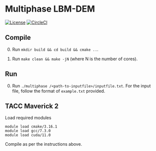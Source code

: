 # Multiphase LBM-DEM

[![License](https://img.shields.io/badge/license-MIT-blue.svg)](https://raw.githubusercontent.com/cb-geo/multiphase-lbm/develop/license.md)
[![CircleCI](https://circleci.com/gh/cb-geo/multiphase-lbm.svg?style=svg)](https://circleci.com/gh/cb-geo/multiphase-lbm)


## Compile

0. Run `mkdir build && cd build && cmake ..`.

1. Run `make clean && make -jN` (where N is the number of cores).

## Run

0. Run `./multiphase /<path-to-inputfile>/inputfile.txt`. For the input file, follow the format of `example.txt` provided.


## TACC Maverick 2

Load required modules

```
module load cmake/3.16.1
module load gcc/7.3.0
module load cuda/11.0
```

Compile as per the instructions above.

